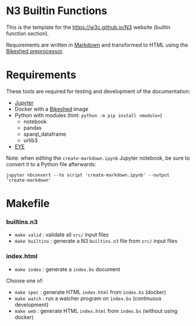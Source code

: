 # N3 Builtin Functions

This is the template for the https://w3c.github.io/N3 website (builtin function section).

Requirements are written in [Markdown](https://daringfireball.net/projects/markdown/) and transformed to HTML using the [Bikeshed preprocessor](https://tabatkins.github.io/bikeshed/).

# Requirements

These tools are required for testing and development of the documentation:

- [Jupyter](https://jupyter.org)
- Docker with a [Bikeshed](https://github.com/netwerk-digitaal-erfgoed/bikeshed-docker) image
- Python with modules (hint: `python -m pip install <module>`)
  - notebook
  - pandas
  - sparql_dataframe
  - urlib3
- [EYE](https://github.com/eyereasoner/eye)

Note: when editing the `create-markdown.ipynb` Jupyter notebook, be sure to convert it to a Python file afterwards:
```
jupyter nbconvert --to script 'create-markdown.ipynb' --output 'create-markdown' 
```

# Makefile

### builtins.n3

- `make valid` : validate all `src/` input files
- `make builtins` : generate a N3 `builtins.n3` file from `src/` input files

### index.html

- `make index` : generate a `index.bs` document 
  
Choose one of:

- `make spec` : generate HTML `index.html` from `index.bs` (docker)
- `make watch` : run a watcher program on `index.bs` (continuous development)
- `make web` : generate HTML `index.html` from `index.bs` (without using docker)